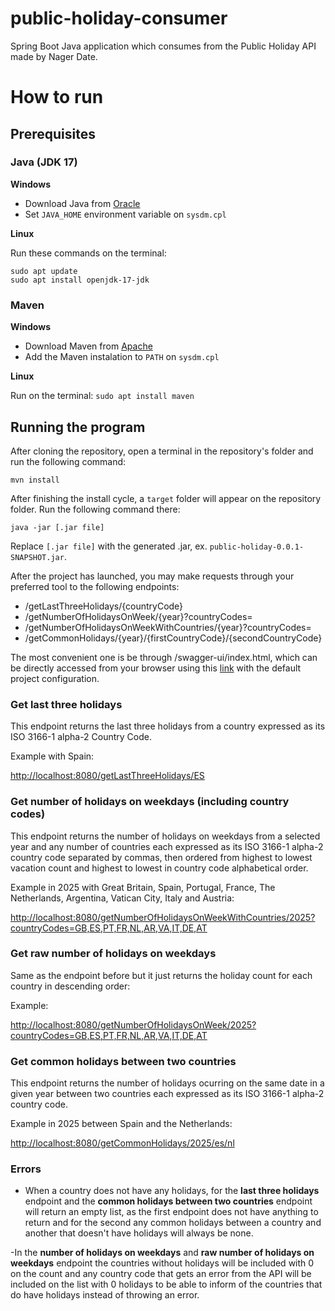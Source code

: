 # public-holiday-consumer
Spring Boot Java application which consumes from the Public Holiday API made by Nager Date.

# How to run

## Prerequisites

### Java (JDK 17)

**Windows**

- Download Java from [Oracle](https://www.oracle.com/java/technologies/javase/jdk17-archive-downloads.html)
- Set `JAVA_HOME` environment variable on `sysdm.cpl`

**Linux**

Run these commands on the terminal:

```
sudo apt update
sudo apt install openjdk-17-jdk
```

### Maven

**Windows**

- Download Maven from [Apache](https://maven.apache.org/download.cgi)
- Add the Maven instalation to `PATH` on `sysdm.cpl`

**Linux**

Run on the terminal: `sudo apt install maven`

## Running the program

After cloning the repository, open a terminal in the repository's folder and run the following command:

```
mvn install
```

After finishing the install cycle, a `target` folder will appear on the repository folder. 
Run the following command there:

```
java -jar [.jar file]
```

Replace `[.jar file]` with the generated .jar, ex. `public-holiday-0.0.1-SNAPSHOT.jar`.

After the project has launched, you may make requests through your preferred tool to the following endpoints:

- /getLastThreeHolidays/{countryCode}
- /getNumberOfHolidaysOnWeek/{year}?countryCodes=
- /getNumberOfHolidaysOnWeekWithCountries/{year}?countryCodes=
- /getCommonHolidays/{year}/{firstCountryCode}/{secondCountryCode}

The most convenient one is be through /swagger-ui/index.html, which can be directly accessed from your browser 
using this [link](http://localhost:8080/swagger-ui/index.html) with the default project configuration.

### Get last three holidays

This endpoint returns the last three holidays from a country expressed as its ISO 3166-1 alpha-2 Country Code.

Example with Spain: 

[http://localhost:8080/getLastThreeHolidays/ES](http://localhost:8080/getLastThreeHolidays/ES)

### Get number of holidays on weekdays (including country codes)

This endpoint returns the number of holidays on weekdays from a selected year and
any number of countries each expressed as its ISO 3166-1 alpha-2 country code separated by commas,
then ordered from highest to lowest vacation count and highest to lowest in country code alphabetical order.

Example in 2025 with Great Britain, Spain, Portugal, France, The Netherlands,
Argentina, Vatican City, Italy and Austria:

[http://localhost:8080/getNumberOfHolidaysOnWeekWithCountries/2025?countryCodes=GB,ES,PT,FR,NL,AR,VA,IT,DE,AT](http://localhost:8080/getNumberOfHolidaysOnWeekWithCountries/2025?countryCodes=GB,ES,PT,FR,NL,AR,VA,IT,DE,AT)

### Get raw number of holidays on weekdays

Same as the endpoint before but it just returns the holiday count for each country in descending order:

Example:

[http://localhost:8080/getNumberOfHolidaysOnWeek/2025?countryCodes=GB,ES,PT,FR,NL,AR,VA,IT,DE,AT](http://localhost:8080/getNumberOfHolidaysOnWeek/2025?countryCodes=GB,ES,PT,FR,NL,AR,VA,IT,DE,AT)

### Get common holidays between two countries

This endpoint returns the number of holidays ocurring on the same date in a given year
between two countries each expressed as its ISO 3166-1 alpha-2 country code.

Example in 2025 between Spain and the Netherlands:

[http://localhost:8080/getCommonHolidays/2025/es/nl](http://localhost:8080/getCommonHolidays/2025/es/nl)

### Errors

- When a country does not have any holidays, for the **last three holidays** endpoint and the
**common holidays between two countries** endpoint will return an empty list, as the first
endpoint does not have anything to return and for the second any common holidays between a country
and another that doesn't have holidays will always be none.

-In the **number of holidays on weekdays** and **raw number of holidays on weekdays** endpoint
the countries without holidays will be included with 0 on the count and any country code that gets an
error from the API will be included on the list with 0 holidays to be able to inform of the countries
that do have holidays instead of throwing an error.